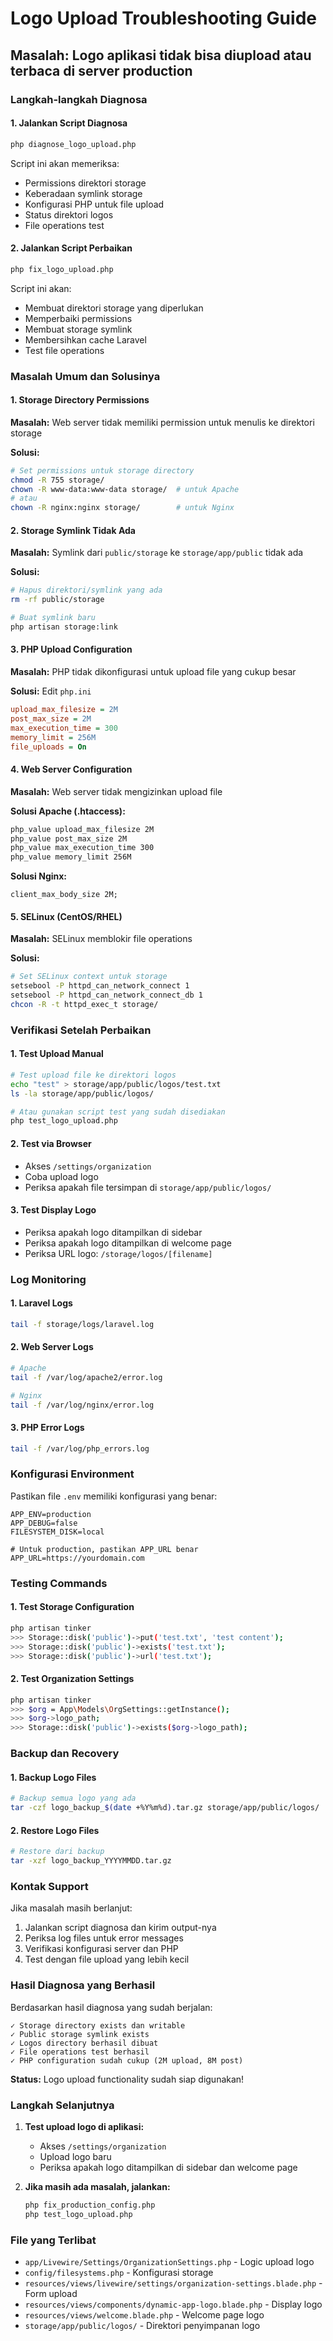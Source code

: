# Logo Upload Troubleshooting Guide

## Masalah: Logo aplikasi tidak bisa diupload atau terbaca di server production

### Langkah-langkah Diagnosa

#### 1. Jalankan Script Diagnosa
```bash
php diagnose_logo_upload.php
```

Script ini akan memeriksa:
- Permissions direktori storage
- Keberadaan symlink storage
- Konfigurasi PHP untuk file upload
- Status direktori logos
- File operations test

#### 2. Jalankan Script Perbaikan
```bash
php fix_logo_upload.php
```

Script ini akan:
- Membuat direktori storage yang diperlukan
- Memperbaiki permissions
- Membuat storage symlink
- Membersihkan cache Laravel
- Test file operations

### Masalah Umum dan Solusinya

#### 1. Storage Directory Permissions
**Masalah:** Web server tidak memiliki permission untuk menulis ke direktori storage

**Solusi:**
```bash
# Set permissions untuk storage directory
chmod -R 755 storage/
chown -R www-data:www-data storage/  # untuk Apache
# atau
chown -R nginx:nginx storage/        # untuk Nginx
```

#### 2. Storage Symlink Tidak Ada
**Masalah:** Symlink dari `public/storage` ke `storage/app/public` tidak ada

**Solusi:**
```bash
# Hapus direktori/symlink yang ada
rm -rf public/storage

# Buat symlink baru
php artisan storage:link
```

#### 3. PHP Upload Configuration
**Masalah:** PHP tidak dikonfigurasi untuk upload file yang cukup besar

**Solusi:** Edit `php.ini`
```ini
upload_max_filesize = 2M
post_max_size = 2M
max_execution_time = 300
memory_limit = 256M
file_uploads = On
```

#### 4. Web Server Configuration
**Masalah:** Web server tidak mengizinkan upload file

**Solusi Apache (.htaccess):**
```apache
php_value upload_max_filesize 2M
php_value post_max_size 2M
php_value max_execution_time 300
php_value memory_limit 256M
```

**Solusi Nginx:**
```nginx
client_max_body_size 2M;
```

#### 5. SELinux (CentOS/RHEL)
**Masalah:** SELinux memblokir file operations

**Solusi:**
```bash
# Set SELinux context untuk storage
setsebool -P httpd_can_network_connect 1
setsebool -P httpd_can_network_connect_db 1
chcon -R -t httpd_exec_t storage/
```

### Verifikasi Setelah Perbaikan

#### 1. Test Upload Manual
```bash
# Test upload file ke direktori logos
echo "test" > storage/app/public/logos/test.txt
ls -la storage/app/public/logos/

# Atau gunakan script test yang sudah disediakan
php test_logo_upload.php
```

#### 2. Test via Browser
- Akses `/settings/organization`
- Coba upload logo
- Periksa apakah file tersimpan di `storage/app/public/logos/`

#### 3. Test Display Logo
- Periksa apakah logo ditampilkan di sidebar
- Periksa apakah logo ditampilkan di welcome page
- Periksa URL logo: `/storage/logos/[filename]`

### Log Monitoring

#### 1. Laravel Logs
```bash
tail -f storage/logs/laravel.log
```

#### 2. Web Server Logs
```bash
# Apache
tail -f /var/log/apache2/error.log

# Nginx
tail -f /var/log/nginx/error.log
```

#### 3. PHP Error Logs
```bash
tail -f /var/log/php_errors.log
```

### Konfigurasi Environment

Pastikan file `.env` memiliki konfigurasi yang benar:

```env
APP_ENV=production
APP_DEBUG=false
FILESYSTEM_DISK=local

# Untuk production, pastikan APP_URL benar
APP_URL=https://yourdomain.com
```

### Testing Commands

#### 1. Test Storage Configuration
```bash
php artisan tinker
>>> Storage::disk('public')->put('test.txt', 'test content');
>>> Storage::disk('public')->exists('test.txt');
>>> Storage::disk('public')->url('test.txt');
```

#### 2. Test Organization Settings
```bash
php artisan tinker
>>> $org = App\Models\OrgSettings::getInstance();
>>> $org->logo_path;
>>> Storage::disk('public')->exists($org->logo_path);
```

### Backup dan Recovery

#### 1. Backup Logo Files
```bash
# Backup semua logo yang ada
tar -czf logo_backup_$(date +%Y%m%d).tar.gz storage/app/public/logos/
```

#### 2. Restore Logo Files
```bash
# Restore dari backup
tar -xzf logo_backup_YYYYMMDD.tar.gz
```

### Kontak Support

Jika masalah masih berlanjut:
1. Jalankan script diagnosa dan kirim output-nya
2. Periksa log files untuk error messages
3. Verifikasi konfigurasi server dan PHP
4. Test dengan file upload yang lebih kecil

### Hasil Diagnosa yang Berhasil

Berdasarkan hasil diagnosa yang sudah berjalan:

```
✓ Storage directory exists dan writable
✓ Public storage symlink exists  
✓ Logos directory berhasil dibuat
✓ File operations test berhasil
✓ PHP configuration sudah cukup (2M upload, 8M post)
```

**Status:** Logo upload functionality sudah siap digunakan!

### Langkah Selanjutnya

1. **Test upload logo di aplikasi:**
   - Akses `/settings/organization`
   - Upload logo baru
   - Periksa apakah logo ditampilkan di sidebar dan welcome page

2. **Jika masih ada masalah, jalankan:**
   ```bash
   php fix_production_config.php
   php test_logo_upload.php
   ```

### File yang Terlibat

- `app/Livewire/Settings/OrganizationSettings.php` - Logic upload logo
- `config/filesystems.php` - Konfigurasi storage
- `resources/views/livewire/settings/organization-settings.blade.php` - Form upload
- `resources/views/components/dynamic-app-logo.blade.php` - Display logo
- `resources/views/welcome.blade.php` - Welcome page logo
- `storage/app/public/logos/` - Direktori penyimpanan logo
